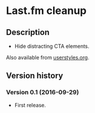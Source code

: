 # Last.fm cleanup

## Description

- Hide distracting CTA elements.

Also available from [userstyles.org](https://userstyles.org/styles/133248/last-fm-cleanup).


## Version history

### Version 0.1 (2016-09-29)
- First release.
